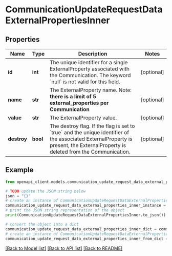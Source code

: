 # CommunicationUpdateRequestDataExternalPropertiesInner


## Properties

Name | Type | Description | Notes
------------ | ------------- | ------------- | -------------
**id** | **int** | The unique identifier for a single ExternalProperty associated with the Communication. The keyword &#x60;null&#x60; is not valid for this field. | [optional] 
**name** | **str** | The ExternalProperty name. Note: **there is a limit of 5 external_properties per Communication** | [optional] 
**value** | **str** | The ExternalProperty value. | [optional] 
**destroy** | **bool** | The destroy flag. If the flag is set to &#x60;true&#x60; and the unique identifier of the associated ExternalProperty is present, the ExternalProperty is deleted from the Communication. | [optional] 

## Example

```python
from openapi_client.models.communication_update_request_data_external_properties_inner import CommunicationUpdateRequestDataExternalPropertiesInner

# TODO update the JSON string below
json = "{}"
# create an instance of CommunicationUpdateRequestDataExternalPropertiesInner from a JSON string
communication_update_request_data_external_properties_inner_instance = CommunicationUpdateRequestDataExternalPropertiesInner.from_json(json)
# print the JSON string representation of the object
print(CommunicationUpdateRequestDataExternalPropertiesInner.to_json())

# convert the object into a dict
communication_update_request_data_external_properties_inner_dict = communication_update_request_data_external_properties_inner_instance.to_dict()
# create an instance of CommunicationUpdateRequestDataExternalPropertiesInner from a dict
communication_update_request_data_external_properties_inner_from_dict = CommunicationUpdateRequestDataExternalPropertiesInner.from_dict(communication_update_request_data_external_properties_inner_dict)
```
[[Back to Model list]](../README.md#documentation-for-models) [[Back to API list]](../README.md#documentation-for-api-endpoints) [[Back to README]](../README.md)


